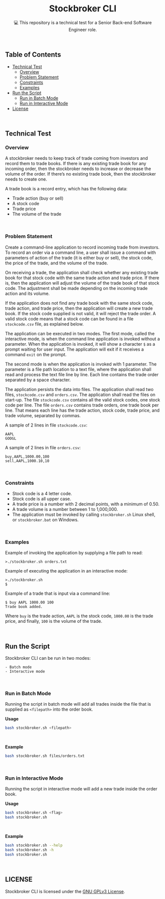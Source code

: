 <h1 align="center">Stockbroker CLI</h1>

<p align="center">  
💻 This repository is a technical test for a Senior Back-end Software Engineer role.
</p>

<br />

## Table of Contents

- [Technical Test](#technical-test)
    - [Overview](#overview)
    - [Problem Statement](#problem-statement)
    - [Constraints](#constraints)
    - [Examples](#examples)
- [Run the Script](#run-the-script)
    - [Run in Batch Mode](#run-in-batch-mode)
    - [Run in Interactive Mode](#run-in-interactive-mode)
- [License](#license)

<br />

## Technical Test

### Overview

A stockbroker needs to keep track of trade coming from investors and record them to trade books. If there is any existing trade book for any incoming order, then the stockbroker needs to increase or decrease the volume of the order. If there’s no existing trade book, then the stockbroker needs to create one.

A trade book is a record entry, which has the following data:

- Trade action (buy or sell)
- A stock code
- Trade price
- The volume of the trade

<br />

### Problem Statement

Create a command-line application to record incoming trade from investors. To record an order via a command line, a user shall issue a command with parameters of action of the trade (it is either buy or sell), the stock code, the price of the trade, and the volume of the trade.

On receiving a trade, the application shall check whether any existing trade book for that stock code with the same trade action and trade price. If there is, then the application will adjust the volume of the trade book of that stock code. The adjustment shall be made depending on the incoming trade action and its volume.

If the application does not find any trade book with the same stock code, trade action, and trade price, then the application will create a new trade book. If the stock code supplied is not valid, it will reject the trade order. A valid stock code means that a stock code can be found in a file `stockcode.csv` file, as explained below.

The application can be executed in two modes. The first mode, called the interactive mode, is when the command line application is invoked without a parameter. When the application is invoked, it will show a character `$` as a prompt waiting for user input. The application will exit if it receives a command `exit` on the prompt.

The second mode is when the application is invoked with 1 parameter. The parameter is a file path location to a text file, where the application shall read and process the text file line by line. Each line contains the trade order separated by a space character.

The application persists the data into files. The application shall read two files, `stockcode.csv` and `orders.csv`. The application shall read the files on start-up. The file `stockcode.csv` contains all the valid stock codes, one stock code per line. The file `orders.csv` contains trade orders, one trade book per line. That means each line has the trade action, stock code, trade price, and trade volume, separated by commas.

A sample of 2 lines in file `stockcode.csv`:

```
AAPL
GOOGL
```

A sample of 2 lines in file `orders.csv`:

```
buy,AAPL,1000.00,100
sell,AAPL,1000.10,10
```

<br />

### Constraints

- Stock code is a 4 letter code.
- Stock code is all upper case.
- A trade price is a number with 2 decimal points, with a minimum of 0.50.
- A trade volume is a number between 1 to 1,000,000.
- The application must be invoked by calling `stockbroker.sh` Linux shell, or `stockbroker.bat` on Windows.

<br />

### Examples

Example of invoking the application by supplying a file path to read:

```
>./stockbroker.sh orders.txt
```

Example of executing the application in an interactive mode:

```
>./stockbroker.sh
$
```

Example of a trade that is input via a command line:

```
$ buy AAPL 1000.00 100
Trade book added.
```

Where `buy` is the trade action, `AAPL` is the stock code, `1000.00` is the trade price, and finally, `100` is the volume of the trade.

<br />

## Run the Script

Stockbroker CLI can be run in two modes: 

    - Batch mode
    - Interactive mode

<br />

### Run in Batch Mode

Running the script in batch mode will add all trades inside the file that is supplied as `<filepath>` into the order book.

**Usage**

```bash
bash stockbroker.sh <filepath>
```

<br />

**Example**

```bash
bash stockbroker.sh files/orders.txt
```

<br />

### Run in Interactive Mode

Running the script in interactive mode will add a new trade inside the order book.

**Usage**

```bash
bash stockbroker.sh <flag>
bash stockbroker.sh
```

<br />

**Example**

```bash
bash stockbroker.sh --help
bash stockbroker.sh -h
bash stockbroker.sh
```

<br />

## LICENSE

Stockbroker CLI is licensed under the [GNU GPLv3 License](LICENSE).